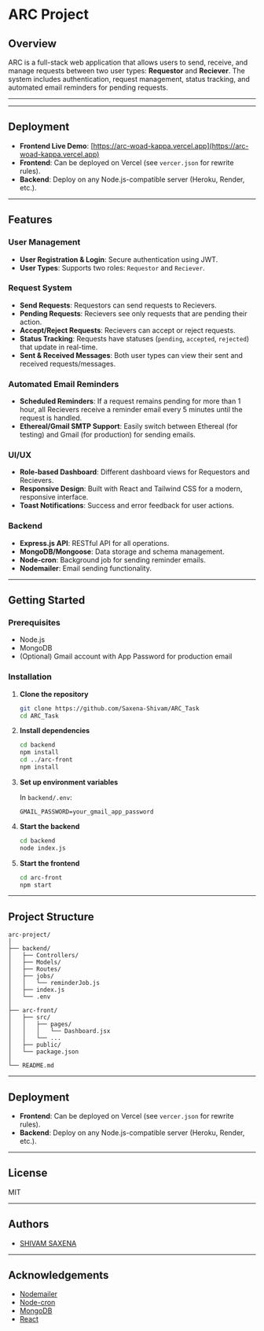 ﻿# ARC Project

## Overview

ARC is a full-stack web application that allows users to send, receive, and manage requests between two user types: **Requestor** and **Reciever**. The system includes authentication, request management, status tracking, and automated email reminders for pending requests.

---

---

## Deployment

- **Frontend Live Demo**: [https://arc-woad-kappa.vercel.app](https://arc-woad-kappa.vercel.app)
- **Frontend**: Can be deployed on Vercel (see `vercer.json` for rewrite rules).
- **Backend**: Deploy on any Node.js-compatible server (Heroku, Render, etc.).

---

## Features

### User Management

- **User Registration & Login**: Secure authentication using JWT.
- **User Types**: Supports two roles: `Requestor` and `Reciever`.

### Request System

- **Send Requests**: Requestors can send requests to Recievers.
- **Pending Requests**: Recievers see only requests that are pending their action.
- **Accept/Reject Requests**: Recievers can accept or reject requests.
- **Status Tracking**: Requests have statuses (`pending`, `accepted`, `rejected`) that update in real-time.
- **Sent & Received Messages**: Both user types can view their sent and received requests/messages.

### Automated Email Reminders

- **Scheduled Reminders**: If a request remains pending for more than 1 hour, all Recievers receive a reminder email every 5 minutes until the request is handled.
- **Ethereal/Gmail SMTP Support**: Easily switch between Ethereal (for testing) and Gmail (for production) for sending emails.

### UI/UX

- **Role-based Dashboard**: Different dashboard views for Requestors and Recievers.
- **Responsive Design**: Built with React and Tailwind CSS for a modern, responsive interface.
- **Toast Notifications**: Success and error feedback for user actions.

### Backend

- **Express.js API**: RESTful API for all operations.
- **MongoDB/Mongoose**: Data storage and schema management.
- **Node-cron**: Background job for sending reminder emails.
- **Nodemailer**: Email sending functionality.

---

## Getting Started

### Prerequisites

- Node.js
- MongoDB
- (Optional) Gmail account with App Password for production email

### Installation

1. **Clone the repository**

   ```sh
   git clone https://github.com/Saxena-Shivam/ARC_Task
   cd ARC_Task
   ```

2. **Install dependencies**

   ```sh
   cd backend
   npm install
   cd ../arc-front
   npm install
   ```

3. **Set up environment variables**

   In `backend/.env`:

   ```
   GMAIL_PASSWORD=your_gmail_app_password
   ```

4. **Start the backend**

   ```sh
   cd backend
   node index.js
   ```

5. **Start the frontend**
   ```sh
   cd arc-front
   npm start
   ```

---

## Project Structure

```
arc-project/
│
├── backend/
│   ├── Controllers/
│   ├── Models/
│   ├── Routes/
│   ├── jobs/
│   │   └── reminderJob.js
│   ├── index.js
│   └── .env
│
├── arc-front/
│   ├── src/
│   │   ├── pages/
│   │   │   └── Dashboard.jsx
│   │   └── ...
│   ├── public/
│   └── package.json
│
└── README.md
```

---

## Deployment

- **Frontend**: Can be deployed on Vercel (see `vercer.json` for rewrite rules).
- **Backend**: Deploy on any Node.js-compatible server (Heroku, Render, etc.).

---

## License

MIT

---

## Authors

- [SHIVAM SAXENA](https://github.com/Saxena-Shivam)

---

## Acknowledgements

- [Nodemailer](https://nodemailer.com/)
- [Node-cron](https://www.npmjs.com/package/node-cron)
- [MongoDB](https://www.mongodb.com/)
- [React](https://react.dev/)
